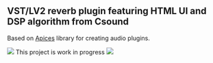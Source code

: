 VST/LV2 reverb plugin featuring HTML UI and DSP algorithm from Csound
---------------------------------------------------------------------

Based on [Apices](https://github.com/lucianoiam/apices) library for creating audio plugins.

![](http://textfiles.com/underconstruction/AtAthensOracle1388imagesconstruct.gif) This project is work in progress ![](http://textfiles.com/underconstruction/AtAthensOracle1388imagesconstruct.gif)
